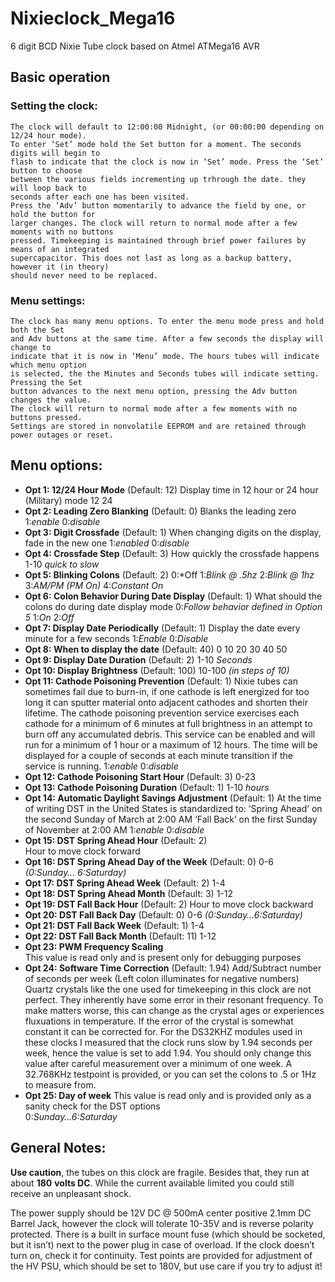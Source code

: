 # Nixieclock_Mega16
6 digit BCD Nixie Tube clock based on Atmel ATMega16 AVR
## Basic operation
### Setting the clock:
	The clock will default to 12:00:00 Midnight, (or 00:00:00 depending on 12/24 hour mode). 
	To enter ‘Set’ mode hold the Set button for a moment. The seconds digits will begin to 
	flash to indicate that the clock is now in ‘Set’ mode. Press the ‘Set’ button to choose 
	between the various fields incrementing up trhrough the date. they will loop back to 
	seconds after each one has been visited. 
	Press the ‘Adv’ button momentarily to advance the field by one, or hold the button for 
	larger changes. The clock will return to normal mode after a few moments with no buttons 
	pressed. Timekeeping is maintained through brief power failures by means of an integrated 
	supercapacitor. This does not last as long as a backup battery, however it (in theory) 
	should never need to be replaced.

### Menu settings:
	The clock has many menu options. To enter the menu mode press and hold both the Set 
	and Adv buttons at the same time. After a few seconds the display will change to 
	indicate that it is now in ‘Menu’ mode. The hours tubes will indicate which menu option 
	is selected, the the Minutes and Seconds tubes will indicate setting. Pressing the Set 
	button advances to the next menu option, pressing the Adv button changes the value. 
	The clock will return to normal mode after a few moments with no buttons pressed. 
	Settings are stored in nonvolatile EEPROM and are retained through power outages or reset.

## Menu options:
* **Opt 1: 	12/24 Hour Mode**	 (Default: 12)
	Display time in 12 hour or 24 hour (Military) mode
		12
		24
* **Opt 2: 	Leading Zero Blanking**	 (Default: 0)
	Blanks the leading zero
		1:*enable*
		0:*disable*
* **Opt 3:  Digit Crossfade**		(Default: 1)
	When changing digits on the display, fade in the new one
		1:*enabled*
		0:*disable*
* **Opt 4:  Crossfade Step**		(Default: 3)
	How quickly the crossfade happens
		1-10 *quick to slow*
* **Opt 5:  Blinking Colons** 		(Default: 2)
		0:*Off
		1:*Blink @ .5hz*
		2:*Blink @ 1hz*
		3:*AM/PM (PM On)*
		4:*Constant On*
* **Opt 6:  Colon Behavior During Date Display**	(Default: 1)
	What should the colons do during date display mode
		0:*Follow behavior defined in Option 5*
		1:*On*
		2:*Off*
* **Opt 7:  Display Date Periodically**			(Default: 1)
	Display the date every minute for a few seconds
		1:*Enable*
		0:*Disable*
* **Opt 8:  When to display the date**		(Default: 40)
		0
		10
		20
		30
		40
		50
* **Opt 9:   Display Date Duration**			(Default: 2)
		1-10	*Seconds*
* **Opt 10: Display Brightness**			(Default: 100)
		10-100  *(in steps of 10)*
* **Opt 11: Cathode Poisoning Prevention**		(Default: 1)
	Nixie tubes can sometimes fail due to burn-in, if one cathode 
	is left energized for too long it can sputter 	material onto 
	adjacent cathodes and shorten their lifetime. The cathode 
	poisoning prevention service exercises each cathode for a 
	minimum of 6 minutes at full brightness in an attempt to 
	burn off any accumulated debris. This service can be enabled 
	and will run for a minimum of 1 hour or a maximum of 12 hours. 
	The time will be displayed for a couple of seconds at each 
	minute transition if the service is running.
		1:*enable*
		0:*disable*
* **Opt 12: Cathode Poisoning Start Hour**		(Default: 3)
		0-23
* **Opt 13: Cathode Poisoning Duration**		(Default: 1)
		1-10 *hours*
* **Opt 14: Automatic Daylight Savings Adjustment**	(Default: 1)
	At the time of writing DST in the United States is standardized to:
	‘Spring Ahead’ on the second Sunday of March at 2:00 AM
	‘Fall Back’ on the first Sunday of November at 2:00 AM
		1:*enable*
		0:*disable*
* **Opt 15: DST Spring Ahead Hour**			(Default: 2)	
	Hour to move clock forward
* **Opt 16: DST Spring Ahead Day of the Week**	(Default: 0)
		0-6 	*(0:Sunday… 6:Saturday)*
* **Opt 17: DST Spring Ahead Week**			(Default: 2)
		1-4
* **Opt 18: DST Spring Ahead Month**		(Default: 3)
		1-12
* **Opt 19: DST Fall Back Hour**			(Default: 2)
	Hour to move clock backward
* **Opt 20: DST Fall Back Day**			(Default: 0)
		0-6 	*(0:Sunday…6:Saturday)*
* **Opt 21: DST Fall Back Week**			(Default: 1)
		1-4
* **Opt 22: DST Fall Back Month**			(Default: 11)
		1-12
* **Opt 23: PWM Frequency Scaling**		
	This value is read only and is present only for debugging purposes
* **Opt 24: Software Time Correction**		(Default: 1.94)
	Add/Subtract number of seconds per week
	(Left colon illuminates for negative numbers)
	Quartz crystals like the one used for timekeeping in this clock are not 
	perfect. They inherently have some error in their resonant frequency. 
	To make matters worse, this can change as the crystal ages or experiences 
	fluxuations in temperature. If the error of the crystal is somewhat 
	constant it can be corrected for. For the DS32KHZ modules used in these 
	clocks I measured that the clock runs slow by 1.94 seconds per week, hence 
	the value is set to add 1.94. You should only change this value after 
	careful measurement over a minimum of one week. A 32.768KHz testpoint is 
	provided, or you can set the colons to .5 or 1Hz to measure from.
* **Opt 25: Day of week**
	This value is read only and is provided only as a sanity check for the DST options 			
		0:*Sunday…6:Saturday*

## General Notes:
**Use caution**, the tubes on this clock are fragile. Besides that, they run at about **180**
**volts DC**. While the current available limited you could still receive an unpleasant shock.

The power supply should be 12V DC @ 500mA center positive 2.1mm DC Barrel Jack, 
however the clock will tolerate 10-35V and is reverse polarity protected. There is a 
built in surface mount fuse (which should be socketed, but it isn’t) next to the power 
plug in case of overload. If the clock doesn’t turn on, check it for continuity. Test 
points are provided for adjustment of the HV PSU, which should be set to 180V, but use 
care if you try to adjust it!
